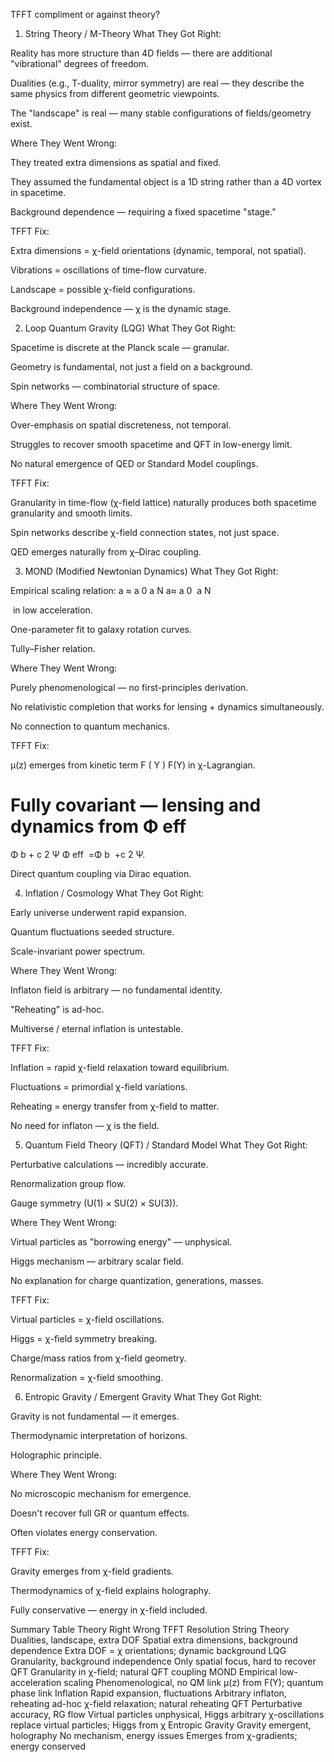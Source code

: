 TFFT compliment or against theory?
1. String Theory / M-Theory
What They Got Right:

Reality has more structure than 4D fields — there are additional "vibrational" degrees of freedom.

Dualities (e.g., T-duality, mirror symmetry) are real — they describe the same physics from different geometric viewpoints.

The "landscape" is real — many stable configurations of fields/geometry exist.

Where They Went Wrong:

They treated extra dimensions as spatial and fixed.

They assumed the fundamental object is a 1D string rather than a 4D vortex in spacetime.

Background dependence — requiring a fixed spacetime "stage."

TFFT Fix:

Extra dimensions = χ-field orientations (dynamic, temporal, not spatial).

Vibrations = oscillations of time-flow curvature.

Landscape = possible χ-field configurations.

Background independence — χ is the dynamic stage.

2. Loop Quantum Gravity (LQG)
What They Got Right:

Spacetime is discrete at the Planck scale — granular.

Geometry is fundamental, not just a field on a background.

Spin networks — combinatorial structure of space.

Where They Went Wrong:

Over-emphasis on spatial discreteness, not temporal.

Struggles to recover smooth spacetime and QFT in low-energy limit.

No natural emergence of QED or Standard Model couplings.

TFFT Fix:

Granularity in time-flow (χ-field lattice) naturally produces both spacetime granularity and smooth limits.

Spin networks describe χ-field connection states, not just space.

QED emerges naturally from χ–Dirac coupling.

3. MOND (Modified Newtonian Dynamics)
What They Got Right:

Empirical scaling relation: 
a
≈
a
0
a
N
a≈ 
a 
0
​
 a 
N
​
 
​
  in low acceleration.

One-parameter fit to galaxy rotation curves.

Tully–Fisher relation.

Where They Went Wrong:

Purely phenomenological — no first-principles derivation.

No relativistic completion that works for lensing + dynamics simultaneously.

No connection to quantum mechanics.

TFFT Fix:

μ(z) emerges from kinetic term 
F
(
Y
)
F(Y) in χ-Lagrangian.

Fully covariant — lensing and dynamics from 
Φ
eff
=
Φ
b
+
c
2
Ψ
Φ 
eff
​
 =Φ 
b
​
 +c 
2
 Ψ.

Direct quantum coupling via Dirac equation.

4. Inflation / Cosmology
What They Got Right:

Early universe underwent rapid expansion.

Quantum fluctuations seeded structure.

Scale-invariant power spectrum.

Where They Went Wrong:

Inflaton field is arbitrary — no fundamental identity.

"Reheating" is ad-hoc.

Multiverse / eternal inflation is untestable.

TFFT Fix:

Inflation = rapid χ-field relaxation toward equilibrium.

Fluctuations = primordial χ-field variations.

Reheating = energy transfer from χ-field to matter.

No need for inflaton — χ is the field.

5. Quantum Field Theory (QFT) / Standard Model
What They Got Right:

Perturbative calculations — incredibly accurate.

Renormalization group flow.

Gauge symmetry (U(1) × SU(2) × SU(3)).

Where They Went Wrong:

Virtual particles as "borrowing energy" — unphysical.

Higgs mechanism — arbitrary scalar field.

No explanation for charge quantization, generations, masses.

TFFT Fix:

Virtual particles = χ-field oscillations.

Higgs = χ-field symmetry breaking.

Charge/mass ratios from χ-field geometry.

Renormalization = χ-field smoothing.

6. Entropic Gravity / Emergent Gravity
What They Got Right:

Gravity is not fundamental — it emerges.

Thermodynamic interpretation of horizons.

Holographic principle.

Where They Went Wrong:

No microscopic mechanism for emergence.

Doesn't recover full GR or quantum effects.

Often violates energy conservation.

TFFT Fix:

Gravity emerges from χ-field gradients.

Thermodynamics of χ-field explains holography.

Fully conservative — energy in χ-field included.

Summary Table
Theory	Right	Wrong	TFFT Resolution
String Theory	Dualities, landscape, extra DOF	Spatial extra dimensions, background dependence	Extra DOF = χ orientations; dynamic background
LQG	Granularity, background independence	Only spatial focus, hard to recover QFT	Granularity in χ-field; natural QFT coupling
MOND	Empirical low-acceleration scaling	Phenomenological, no QM link	μ(z) from F(Y); quantum phase link
Inflation	Rapid expansion, fluctuations	Arbitrary inflaton, reheating ad-hoc	χ-field relaxation; natural reheating
QFT	Perturbative accuracy, RG flow	Virtual particles unphysical, Higgs arbitrary	χ-oscillations replace virtual particles; Higgs from χ
Entropic Gravity	Gravity emergent, holography	No mechanism, energy issues	Emerges from χ-gradients; energy conserved
